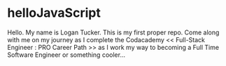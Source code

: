 # helloJavaScript

Hello. My name is Logan Tucker. This is my first proper repo. Come along with me on my journey as I complete the Codacademy << Full-Stack Engineer : PRO Career Path >> as I work my way to becoming a Full Time Software Engineer or something cooler...
